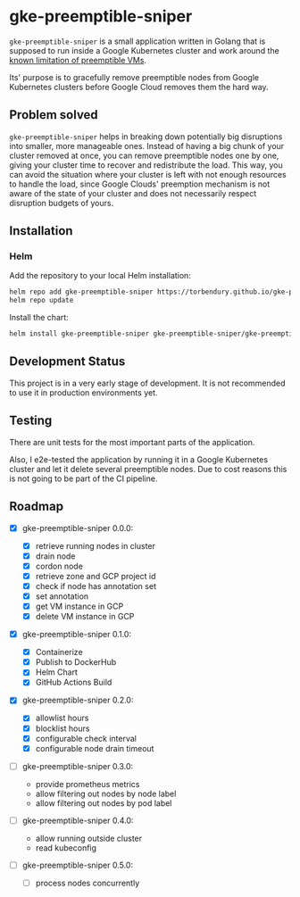 # gke-preemptible-sniper

`gke-preemptible-sniper` is a small application written in Golang that is supposed to run inside a Google Kubernetes cluster and work around the [known limitation of preemptible VMs](https://cloud.google.com/compute/docs/instances/preemptible#limitations).

Its' purpose is to gracefully remove preemptible nodes from Google Kubernetes clusters before Google Cloud removes them the hard way.

## Problem solved

`gke-preemptible-sniper` helps in breaking down potentially big disruptions into smaller, more manageable ones. Instead of having a big chunk of your cluster removed at once, you can remove preemptible nodes one by one, giving your cluster time to recover and redistribute the load. This way, you can avoid the situation where your cluster is left with not enough resources to handle the load, since Google Clouds' preemption mechanism is not aware of the state of your cluster and does not necessarily respect disruption budgets of yours.

## Installation

### Helm

Add the repository to your local Helm installation:

```bash
helm repo add gke-preemptible-sniper https://torbendury.github.io/gke-preemptible-sniper
helm repo update
```

Install the chart:

```bash
helm install gke-preemptible-sniper gke-preemptible-sniper/gke-preemptible-sniper --namespace gke-preemptible-sniper --create-namespace
```

## Development Status

This project is in a very early stage of development. It is not recommended to use it in production environments yet.

## Testing

There are unit tests for the most important parts of the application.

Also, I e2e-tested the application by running it in a Google Kubernetes cluster and let it delete several preemptible nodes. Due to cost reasons this is not going to be part of the CI pipeline.

## Roadmap

- [x] gke-preemptible-sniper 0.0.0:
  - [x] retrieve running nodes in cluster
  - [x] drain node
  - [x] cordon node
  - [x] retrieve zone and GCP project id
  - [x] check if node has annotation set
  - [x] set annotation
  - [x] get VM instance in GCP
  - [x] delete VM instance in GCP

- [x] gke-preemptible-sniper 0.1.0:
  - [x] Containerize
  - [x] Publish to DockerHub
  - [x] Helm Chart
  - [x] GitHub Actions Build

- [x] gke-preemptible-sniper 0.2.0:
  - [x] allowlist hours
  - [x] blocklist hours
  - [x] configurable check interval
  - [x] configurable node drain timeout

- [ ] gke-preemptible-sniper 0.3.0:
  - provide prometheus metrics
  - allow filtering out nodes by node label
  - allow filtering out nodes by pod label

- [ ] gke-preemptible-sniper 0.4.0:
  - allow running outside cluster
  - read kubeconfig

- [ ] gke-preemptible-sniper 0.5.0:
  - [ ] process nodes concurrently
